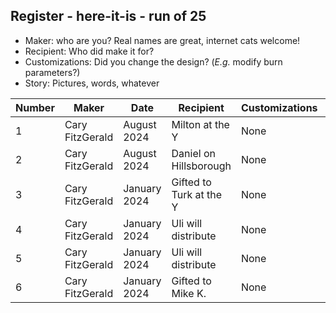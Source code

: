 ## Register - here-it-is - run of 25

* Maker:  who are you?  Real names are great, internet cats welcome!
* Recipient:  Who did make it for?
* Customizations:  Did you change the design?  (*E.g.* modify burn parameters?)
* Story:  Pictures, words, whatever

| Number | Maker             | Date           | Recipient        | Customizations | Story |
| ------ | -----             | -----          | ---------        | -------------- | ------ |
| 1      | Cary FitzGerald   | August 2024    | Milton at the Y  | None           | Irrepressible |
| 2      | Cary FitzGerald   | August 2024    | Daniel on Hillsborough | None           | See you Thursday! |
| 3      | Cary FitzGerald   | January 2024 | Gifted to Turk at the Y   | None          | -        |
| 4      | Cary FitzGerald   | January 2024 | Uli will distribute   | None              | -        |
| 5      | Cary FitzGerald   | January 2024 | Uli will distribute   | None              | -        |
| 6      | Cary FitzGerald   | January 2024 | Gifted to Mike K.     | None              | -        |
